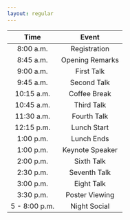 ```yaml
---
layout: regular
---
```

| Time          | Event         |
| :-------------: |:--------------:|
| 8:00 a.m.       | Registration |
| 8:45 a.m.       | Opening Remarks |
| 9:00 a.m.       | First Talk | 
| 9:45 a.m.       | Second Talk | 
| 10:15 a.m.       | Coffee Break | 
| 10:45 a.m.       | Third Talk | 
| 11:30 a.m.       | Fourth Talk |
| 12:15 p.m.       | Lunch Start |
| 1:00 p.m.       | Lunch Ends | 
| 1:00 p.m.       | Keynote Speaker | 
| 2:00 p.m.       | Sixth Talk | 
| 2:30 p.m.       | Seventh Talk | 
| 3:00 p.m.       | Eight Talk | 
| 3:30 p.m.       | Poster Viewing | 
| 5 - 8:00 p.m.       | Night Social | 
